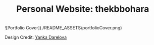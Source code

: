<h1 align="center">Personal Website: thekbbohara</h1>
</br>
![Portfolio Cover](./README_ASSETS/portfolioCover.png)

Design Credit: [Yanka Darelova](https://www.figma.com/community/file/1100794861710979147/portfolio-for-developers-concept-v-2)
